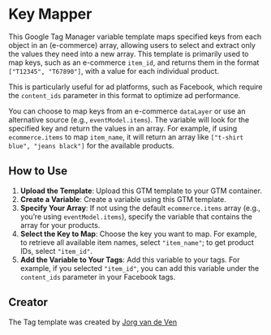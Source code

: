# Key Mapper

This Google Tag Manager variable template maps specified keys from each object in an (e-commerce) array, allowing users to select and extract only the values they need into a new array. This template is primarily used to map keys, such as an e-commerce `item_id`, and returns them in the format `["T12345", "T67890"]`, with a value for each individual product.

This is particularly useful for ad platforms, such as Facebook, which require the `content_ids` parameter in this format to optimize ad performance.

You can choose to map keys from an e-commerce `dataLayer` or use an alternative source (e.g., `eventModel.items`). The variable will look for the specified key and return the values in an array. For example, if using `ecommerce.items` to map `item_name`, it will return an array like `["t-shirt blue", "jeans black"]` for the available products.

## How to Use

1. **Upload the Template**: Upload this GTM template to your GTM container.
2. **Create a Variable**: Create a variable using this GTM template.
3. **Specify Your Array**: If not using the default `ecommerce.items` array (e.g., you’re using `eventModel.items`), specify the variable that contains the array for your products.
4. **Select the Key to Map**: Choose the key you want to map. For example, to retrieve all available item names, select `"item_name"`; to get product IDs, select `"item_id"`.
5. **Add the Variable to Your Tags**: Add this variable to your tags. For example, if you selected `"item_id"`, you can add this variable under the `content_ids` parameter in your Facebook tags.

## Creator

The Tag template was created by [Jorg van de Ven](https://www.linkedin.com/in/jorgvandeven/)

